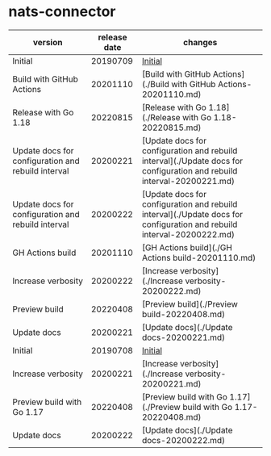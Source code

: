 # nats-connector	


|version|release date|changes|
|---|---|---|
|Initial|20190709|[Initial](./Initial-20190709.md)|
|Build with GitHub Actions|20201110|[Build with GitHub Actions](./Build with GitHub Actions-20201110.md)|
|Release with Go 1.18|20220815|[Release with Go 1.18](./Release with Go 1.18-20220815.md)|
|Update docs for configuration and rebuild interval|20200221|[Update docs for configuration and rebuild interval](./Update docs for configuration and rebuild interval-20200221.md)|
|Update docs for configuration and rebuild interval|20200222|[Update docs for configuration and rebuild interval](./Update docs for configuration and rebuild interval-20200222.md)|
|GH Actions build|20201110|[GH Actions build](./GH Actions build-20201110.md)|
|Increase verbosity|20200222|[Increase verbosity](./Increase verbosity-20200222.md)|
|Preview build|20220408|[Preview build](./Preview build-20220408.md)|
|Update docs|20200221|[Update docs](./Update docs-20200221.md)|
|Initial|20190708|[Initial](./Initial-20190708.md)|
|Increase verbosity|20200221|[Increase verbosity](./Increase verbosity-20200221.md)|
|Preview build with Go 1.17|20220408|[Preview build with Go 1.17](./Preview build with Go 1.17-20220408.md)|
|Update docs|20200222|[Update docs](./Update docs-20200222.md)|
